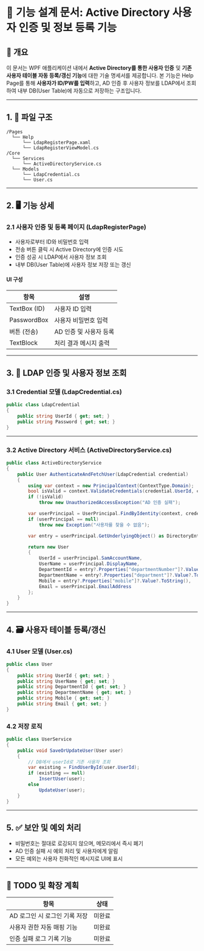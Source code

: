 # 🔧 기능 설계 문서: Active Directory 사용자 인증 및 정보 등록 기능

## 📌 개요
이 문서는 WPF 애플리케이션 내에서 **Active Directory를 통한 사용자 인증** 및 **기존 사용자 테이블 자동 등록/갱신 기능**에 대한 기술 명세서를 제공합니다. 본 기능은 Help Page를 통해 **사용자가 ID/PW를 입력**하고, AD 인증 후 사용자 정보를 LDAP에서 조회하여 내부 DB(User Table)에 자동으로 저장하는 구조입니다.

---

## 1. 📂 파일 구조

```
/Pages
  └── Help
      └── LdapRegisterPage.xaml
      └── LdapRegisterViewModel.cs
/Core
  └── Services
      └── ActiveDirectoryService.cs
  └── Models
      └── LdapCredential.cs
      └── User.cs
```

---

## 2. 🖥️ 기능 상세

### 2.1 사용자 인증 및 등록 페이지 (LdapRegisterPage)

- 사용자로부터 ID와 비밀번호 입력
- 전송 버튼 클릭 시 Active Directory에 인증 시도
- 인증 성공 시 LDAP에서 사용자 정보 조회
- 내부 DB(User Table)에 사용자 정보 저장 또는 갱신

#### UI 구성

| 항목             | 설명                     |
|------------------|--------------------------|
| TextBox (ID)     | 사용자 ID 입력           |
| PasswordBox      | 사용자 비밀번호 입력     |
| 버튼 (전송)      | AD 인증 및 사용자 등록   |
| TextBlock        | 처리 결과 메시지 출력    |

---

## 3. 🔐 LDAP 인증 및 사용자 정보 조회

### 3.1 Credential 모델 (LdapCredential.cs)

```csharp
public class LdapCredential
{
    public string UserId { get; set; }
    public string Password { get; set; }
}
```

---

### 3.2 Active Directory 서비스 (ActiveDirectoryService.cs)

```csharp
public class ActiveDirectoryService
{
    public User AuthenticateAndFetchUser(LdapCredential credential)
    {
        using var context = new PrincipalContext(ContextType.Domain);
        bool isValid = context.ValidateCredentials(credential.UserId, credential.Password);
        if (!isValid)
            throw new UnauthorizedAccessException("AD 인증 실패");

        var userPrincipal = UserPrincipal.FindByIdentity(context, credential.UserId);
        if (userPrincipal == null)
            throw new Exception("사용자를 찾을 수 없음");

        var entry = userPrincipal.GetUnderlyingObject() as DirectoryEntry;

        return new User
        {
            UserId = userPrincipal.SamAccountName,
            UserName = userPrincipal.DisplayName,
            DepartmentId = entry?.Properties["departmentNumber"]?.Value?.ToString(),
            DepartmentName = entry?.Properties["department"]?.Value?.ToString(),
            Mobile = entry?.Properties["mobile"]?.Value?.ToString(),
            Email = userPrincipal.EmailAddress
        };
    }
}
```

---

## 4. 🗃️ 사용자 테이블 등록/갱신

### 4.1 User 모델 (User.cs)

```csharp
public class User
{
    public string UserId { get; set; }
    public string UserName { get; set; }
    public string DepartmentId { get; set; }
    public string DepartmentName { get; set; }
    public string Mobile { get; set; }
    public string Email { get; set; }
}
```

### 4.2 저장 로직

```csharp
public class UserService
{
    public void SaveOrUpdateUser(User user)
    {
        // DB에서 userId로 기존 사용자 조회
        var existing = FindUserById(user.UserId);
        if (existing == null)
            InsertUser(user);
        else
            UpdateUser(user);
    }
}
```

---

## 5. ✅ 보안 및 예외 처리

- 비밀번호는 절대로 로깅되지 않으며, 메모리에서 즉시 폐기
- AD 인증 실패 시 예외 처리 및 사용자에게 알림
- 모든 예외는 사용자 친화적인 메시지로 UI에 표시

---

## 🧾 TODO 및 확장 계획

| 항목                           | 상태   |
|--------------------------------|--------|
| AD 로그인 시 로그인 기록 저장  | 미완료 |
| 사용자 권한 자동 매핑 기능     | 미완료 |
| 인증 실패 로그 기록 기능      | 미완료 |

